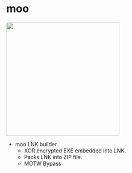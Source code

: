# moo
<img src="https://github.com/user-attachments/assets/05d81534-785e-4c39-8cc1-7116ee096a55" height=300>

- moo LNK builder
  - XOR encrypted EXE embedded into LNK.
  - Packs LNK into ZIP file.
  - MOTW Bypass
